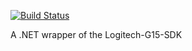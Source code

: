 [![Build Status](https://travis-ci.org/JimiC/LogitechLcd.Net.svg)](https://travis-ci.org/JimiC/LogitechLcd.Net)

A .NET wrapper of the Logitech-G15-SDK